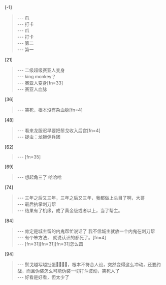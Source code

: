 
[-1] 
>--- 爪<br>
>--- 打卡<br>
>--- 爪<br>
>--- 打卡<br>
>--- 第二<br>
>--- 第一<br>

[21] 
>--- 二级超级赛亚人变身<br>
>--- king monkey？<br>
>--- 赛亚人变身[fn=33]<br>
>--- 赛亚人血脉<br>

[36] 
>--- 笑死，根本没有杂血脉[fn=4]<br>

[48] 
>--- 看来龙服迟早要把鬃戈收入后宫[fn=4]<br>
>--- 捉虫：龙狮佣兵团<br>

[62] 
>--- [fn=35]<br>

[69] 
>--- 想起角三了
哈哈哈<br>

[74] 
>--- 三年之后又三年，三年之后又三年，我都做上头目了啊，大哥<br>
>--- 最后执掌刺刀帮<br>
>--- 结果有了机缘，成了黄金级或者以上，当了帮主。<br>

[84] 
>--- 肯定是城主留的内鬼帮忙说话了 我不信城主就放一个内鬼在刺刀帮<br>
>--- 有个笨方法，
就说认识的都死了。[fn=4]<br>
>--- [fn=31][fn=31][fn=31]怎么圆<br>

[94] 
>--- 鬃戈越写越扯蛋🥚🥚🥚🥚，根本不符合人设，突然变得这么冲动，还要约战，而且伪装怎么可能伪装一切打斗波动，笑死人了<br>
>--- 好看是好看，但太少了<br>
